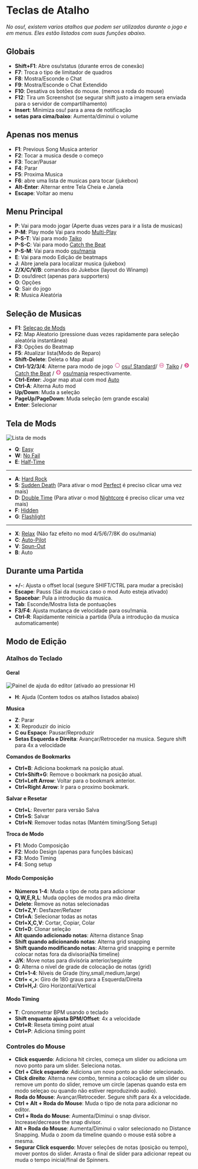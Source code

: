 Teclas de Atalho
=================

*No osu!, existem varios atalhos que podem ser utilizados durante o jogo e em menus. Eles estão listados com suas funções abaixo.*

Globais
-------

-   **Shift+F1**: Abre osu!status (durante erros de conexão)
-   **F7**: Troca o tipo de limitador de quadros
-   **F8**: Mostra/Esconde o Chat
-   **F9**: Mostra/Esconde o Chat Extendido
-   **F10**: Desativa os botões do mouse. (menos a roda do mouse)
-   **F12**: Tira um Screenshot (se segurar shift justo a imagem sera enviada para o servidor de compartilhamento)
-   **Insert**: Minimiza osu! para a area de notificação
-   **setas para cima/baixo**: Aumenta/diminui o volume

Apenas nos menus
----------------

-   **F1**: Previous Song Musica anterior
-   **F2**: Tocar a musica desde o começo
-   **F3**: Tocar/Pausar
-   **F4**: Parar
-   **F5**: Proxima Musica
-   **F6**: abre uma lista de musicas para tocar (jukebox)
-   **Alt-Enter**: Alternar entre Tela Cheia e Janela
-   **Escape**: Voltar ao menu

Menu Principal
--------------

-   **P**: Vai para modo jogar (Aperte duas vezes para ir a lista de musicas)
-   **P-M**: Play mode Vai para modo [Multi-Play](/wiki/Multi)
-   **P-S-T**: Vai para modo [Taiko](/wiki/Game_Modes/osu!taiko)
-   **P-S-C**: Vai para modo [Catch the Beat](/wiki/Game_Modes/osu!catch)
-   **P-S-M**: Vai para modo [osu!mania](/wiki/Game_Modes/osu!mania)
-   **E**: Vai para modo Edição de beatmaps
-   **J**: Abre janela para localizar musica (jukebox)
-   **Z/X/C/V/B**: comandos do Jukebox (layout do Winamp)
-   **D**: osu!direct (apenas para supporters)
-   **O**: Opções
-   **Q**: Sair do jogo
-   **R**: Musica Aleatória

Seleção de Musicas
------------------

-   **F1**: [Seleçao de Mods](/wiki/Game_Modifiers)
-   **F2**: Map Aleatorio (pressione duas vezes rapidamente para seleção aleatória instantânea)
-   **F3**: Opções do Beatmap
-   **F5**: Atualizar lista(Modo de Reparo)
-   **Shift-Delete**: Deleta o Map atual
-   **Ctrl-1/2/3/4**: Alterne para modo de jogo ![osu! Icon](/wiki/shared/mode/osu.png "osu! Icon") [osu! Standard](/wiki/Game_Modes/osu!)/ ![osu!taiko Icon](/wiki/shared/mode/taiko.png "osu!taiko Icon") [Taiko](/wiki/Game_Modes/osu!taiko) / ![osu!catch Icon](/wiki/shared/mode/catch.png "osu!catch Icon") [Catch the Beat](/wiki/Game_Modes/osu!catch) / ![osu!mania Icon](/wiki/shared/mode/mania.png "osu!mania Icon") [osu!mania](/wiki/Game_Modes/osu!mania) respectivamente.
-   **Ctrl-Enter**: Jogar map atual com mod [Auto](/wiki/Game_Modifiers)
-   **Ctrl-A**: Alterna Auto mod
-   **Up/Down**: Muda a seleção
-   **PageUp/PageDown**: Muda seleção (em grande escala)
-   **Enter**: Selecionar

Tela de Mods
------------

![Lista de mods](Soloplay8.png "Lista de mods")

-   **Q**: [Easy](/wiki/Game_Modifiers)
-   **W**: [No Fail](/wiki/Game_Modifiers)
-   **E**: [Half-Time](/wiki/Game_Modifiers)

------------------------------------------------------------------------

-   **A**: [Hard Rock](/wiki/Game_Modifiers)
-   **S**: [Sudden Death](/wiki/Game_Modifiers) (Para ativar o mod [Perfect](/wiki/Game_Modifiers) é preciso clicar uma vez mais)
-   **D**: [Double Time](/wiki/Game_Modifiers) (Para ativar o mod  [Nightcore](/wiki/Game_Modifiers) é preciso clicar uma vez mais)
-   **F**: [Hidden](/wiki/Game_Modifiers)
-   **G**: [Flashlight](/wiki/Game_Modifiers)

------------------------------------------------------------------------

-   **X**: [Relax](/wiki/Game_Modifiers) (Não faz efeito no mod 4/5/6/7/8K do osu!mania)
-   **C**: [Auto-Pilot](/wiki/Game_Modifiers)
-   **V**: [Spun-Out](/wiki/Game_Modifiers)
-   **B**: Auto

Durante uma Partida
-------------------

-   **+/-**: Ajusta o offset local (segure SHIFT/CTRL para mudar a precisão)
-   **Escape**: Pauss (Sai da musica caso o mod Auto esteja ativado)
-   **Spacebar**: Pula a introdução da musica.
-   **Tab**: Esconde/Mostra lista de pontuações
-   **F3/F4**: Ajusta mudança de velocidade para osu!mania.
-   **Ctrl-R**: Rapidamente reinicia a partida (Pula a introdução da musica automaticamente)

Modo de Edição
--------------

### Atalhos do Teclado

#### Geral

![Painel de ajuda do editor (ativado ao pressionar H)](Edit_Help.jpg "Painel de ajuda do editor <ativado ao pressionar H>")

-   **H**: Ajuda (Contem todos os atalhos listados abaixo)

**Musica**

-   **Z**: Parar
-   **X**: Reproduzir do inicio
-   **C ou Espaço**: Pausar/Reproduzir
-   **Setas Esquerda e Direita**: Avançar/Retroceder na musica. Segure shift para 4x a velocidade

**Comandos de Bookmarks**

-   **Ctrl+B**: Adiciona bookmark na posição atual.
-   **Ctrl+Shift+G**: Remove o bookmark na posição atual.
-   **Ctrl+Left Arrow**: Voltar para o bookmark anterior.
-   **Ctrl+Right Arrow**: Ir para o proximo bookmark.

**Salvar e Resetar**

-   **Ctrl+L**: Reverter para versão Salva
-   **Ctrl+S**: Salvar
-   **Ctrl+N**: Remover todas notas (Mantém timing/Song Setup)

**Troca de Modo**

-   **F1**: Modo Composição
-   **F2**: Modo Design (apenas para funções básicas)
-   **F3**: Modo Timing
-   **F4**: Song setup

#### Modo Composição

-   **Números 1-4**: Muda o tipo de nota para adicionar
-   **Q,W,E,R,L**: Muda opções de modos pra mão direita
-   **Delete**: Remove as notas selecionadas
-   **Ctrl+Z,Y**: Desfazer/Refazer
-   **Ctrl+A**: Selecionar todas as notas
-   **Ctrl+X,C,V**: Cortar, Copiar, Colar
-   **Ctrl+D**: Clonar seleção
-   **Alt quando adicionado notas**: Alterna distance Snap
-   **Shift quando adicionando notas**: Alterna grid snapping
-   **Shift quando modificando notas**: Alterna grid snapping e permite colocar notas fora da divisoria(Na timeline)
-   **J/K**: Move notas para divisória anterior/seguinte
-   **G**: Alterna o nível de grade de colocação de notas (grid)
-   **Ctrl+1-4**: Níveis de Grade (tiny,small,medium,large)
-   **Ctrl+ &lt;,&gt;**: Giro de 180 graus para a Esquerda/Direita
-   **Ctrl+H,J**: Giro Horizontal/Vertical

#### Modo Timing

-   **T**: Cronometrar BPM usando o teclado
-   **Shift enquanto ajusta BPM/Offset**: 4x a velocidade
-   **Ctrl+R**: Reseta timing point atual
-   **Ctrl+P**: Adiciona timing point

### Controles do Mouse

-   **Click esquerdo**: Adiciona hit circles, começa um slider ou adiciona um novo ponto para um slider. Seleciona notas.
-   **Ctrl + Click esquerdo**: Adiciona um novo ponto ao slider selecionado.
-   **Click direito**: Alterna new combo, termina a colocação de um slider ou remove um ponto do slider, remove um circle (apenas quando esta em modo seleçao ou quando não estiver reproduzindo audio).
-   **Roda do Mouse**: Avançar/Retroceder. Segure shift para 4x a velocidade.
-   **Ctrl + Alt + Roda do Mouse**: Muda o tipo de nota para adicionar no editor.
-   **Ctrl + Roda do Mouse**: Aumenta/Diminui o snap divisor. Increase/decrease the snap divisor.
-   **Alt + Roda do Mouse**: Aumenta/Diminui o valor selecionado no Distance Snapping. Muda o zoom da timeline quando o mouse está sobre a mesma.
-   **Segurar Click esquerdo**: Mover seleções de notas (posição ou tempo), mover pontos do slider. Arrasta o final de slider para adicionar repeat ou muda o tempo inicial/final de Spinners.

